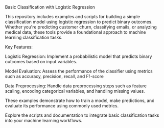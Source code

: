 Basic Classification with Logistic Regression


















This repository includes examples and scripts for building a simple classification model using logistic regression to predict binary outcomes. Whether you're predicting customer churn, classifying emails, or analyzing medical data, these tools provide a foundational approach to machine learning classification tasks.
























Key Features:




















Logistic Regression: Implement a probabilistic model that predicts binary outcomes based on input variables.


















Model Evaluation: Assess the performance of the classifier using metrics such as accuracy, precision, recall, and F1-score



























Data Preprocessing: Handle data preprocessing steps such as feature scaling, encoding categorical variables, and handling missing values.





























These examples demonstrate how to train a model, make predictions, and evaluate its performance using commonly used metrics.



























Explore the scripts and documentation to integrate basic classification tasks into your machine learning workflows.


